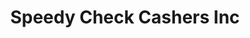 ---
title: Speedy Check Cashers Inc
slug: speedy-check-cashers-inc
updated-on: '2024-05-30T13:44:31.749Z'
created-on: '2024-05-30T13:41:46.671Z'
published-on: '2024-05-30T13:54:32.469Z'
f_city-state-2:
- cms/city/griffith-in.md
- cms/city/hammond-in.md
- cms/city/cleveland-ms.md
f_locations:
- cms/payday-loan/speedy-check-cashers-inc-26801.md
- cms/payday-loan/speedy-check-cashers-inc-26802.md
- cms/payday-loan/speedy-check-cashers-inc-26803.md
- cms/payday-loan/speedy-check-cashers-inc-26804.md
- cms/payday-loan/speedy-check-cashers-inc-26805.md
- cms/payday-loan/speedy-check-cashers-inc-26806.md
f_states:
- cms/state/indiana.md
- cms/state/mississippi.md
layout: '[company].html'
tags: company
---